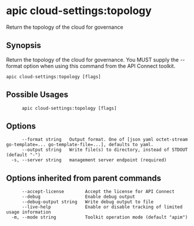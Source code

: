 # apic cloud-settings:topology

Return the topology of the cloud for governance

## Synopsis

Return the topology of the cloud for governance. You MUST supply the --format option when using this command from the API Connect toolkit.

```
apic cloud-settings:topology [flags]
```

## Possible Usages

```
      apic cloud-settings:topology [flags]
```

## Options

```
      --format string   Output format. One of [json yaml octet-stream go-template=... go-template-file=...], defaults to yaml.
      --output string   Write file(s) to directory, instead of STDOUT (default "-")
  -s, --server string   management server endpoint (required)
```

## Options inherited from parent commands

```
      --accept-license        Accept the license for API Connect
      --debug                 Enable debug output
      --debug-output string   Write debug output to file
      --live-help             Enable or disable tracking of limited usage information
  -m, --mode string           Toolkit operation mode (default "apim")
```
